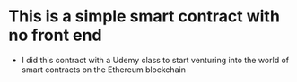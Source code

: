 # This is a simple smart contract with no front end 

- I did this contract with a Udemy class to start venturing into the world of smart contracts on the Ethereum blockchain